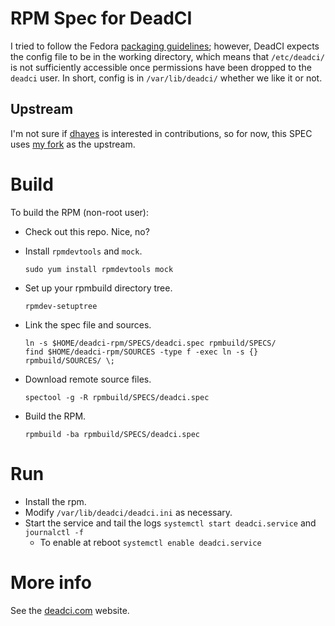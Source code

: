 # RPM Spec for DeadCI

I tried to follow the Fedora [packaging guidelines](https://fedoraproject.org/wiki/Packaging:Guidelines);
however, DeadCI expects the config file to be in the working directory, which
means that `/etc/deadci/` is not sufficiently accessible once permissions have
been dropped to the `deadci` user. In short, config is in `/var/lib/deadci/`
whether we like it or not.

## Upstream

I'm not sure if [dhayes](https://github.com/phayes/deadci) is interested in
contributions, so for now, this SPEC uses [my fork](https://github.com/phrawzty/deadci)
as the upstream.

# Build

To build the RPM (non-root user):

* Check out this repo. Nice, no?
* Install `rpmdevtools` and `mock`. 
    ```
    sudo yum install rpmdevtools mock
    ```

* Set up your rpmbuild directory tree.
    ```
    rpmdev-setuptree
    ```

* Link the spec file and sources.
    ```
    ln -s $HOME/deadci-rpm/SPECS/deadci.spec rpmbuild/SPECS/
    find $HOME/deadci-rpm/SOURCES -type f -exec ln -s {} rpmbuild/SOURCES/ \;
    ```

* Download remote source files.
    ```
    spectool -g -R rpmbuild/SPECS/deadci.spec
    ```

* Build the RPM.
    ```
    rpmbuild -ba rpmbuild/SPECS/deadci.spec
    ```

# Run

* Install the rpm.
* Modify `/var/lib/deadci/deadci.ini` as necessary.
* Start the service and tail the logs `systemctl start deadci.service` and `journalctl -f`
  * To enable at reboot `systemctl enable deadci.service`

# More info

See the [deadci.com](https://deadci.com) website.
